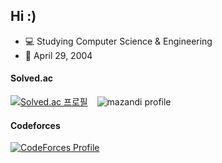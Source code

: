 ## Hi  :)

- 💻 Studying Computer Science & Engineering
- 🎂 April 29, 2004

#### Solved.ac
[![Solved.ac 프로필](http://mazassumnida.wtf/api/v2/generate_badge?boj=asp1939)](https://solved.ac/asp1939) &ensp; ![mazandi profile](http://mazandi.herokuapp.com/api?handle=asp1939&theme=warm)

#### Codeforces
[![CodeForces Profile](https://cf.leed.at?id=asp345)](https://codeforces.com/profile/asp345)
